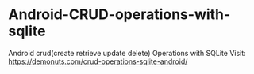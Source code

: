 # Android-CRUD-operations-with-sqlite
Android crud(create retrieve update delete) Operations with SQLite Visit: https://demonuts.com/crud-operations-sqlite-android/
